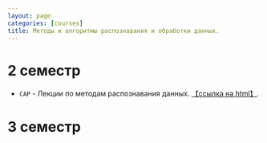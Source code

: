 ```yaml
---
layout: page
categories: [courses]
title: Методы и алгоритмы распознавания и обработки данных.
---
```


# 2 семестр 
 * `CAP` - Лекции по методам распознавания данных. [【ссылка на html】](ml_lect_stub).

# 3 семестр 

